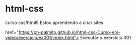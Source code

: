 # html-css
 curso css/html5
    Estou aprendendo a criar sites

<a> href="https://ph-palmito.github.io/html-css-Curso-em-video/exercicio/ex001/index.html"> Executar o exercicio 001 </a>